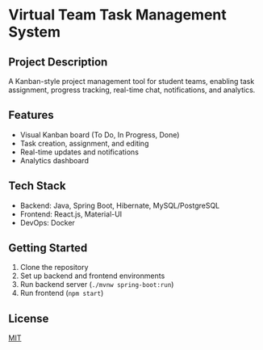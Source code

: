 # Virtual Team Task Management System

## Project Description
A Kanban-style project management tool for student teams, enabling task assignment, progress tracking, real-time chat, notifications, and analytics.

## Features
- Visual Kanban board (To Do, In Progress, Done)
- Task creation, assignment, and editing
- Real-time updates and notifications
- Analytics dashboard

## Tech Stack
- Backend: Java, Spring Boot, Hibernate, MySQL/PostgreSQL
- Frontend: React.js, Material-UI
- DevOps: Docker


## Getting Started
1. Clone the repository
2. Set up backend and frontend environments
3. Run backend server (`./mvnw spring-boot:run`)
4. Run frontend (`npm start`)

## License
[MIT](LICENSE)
